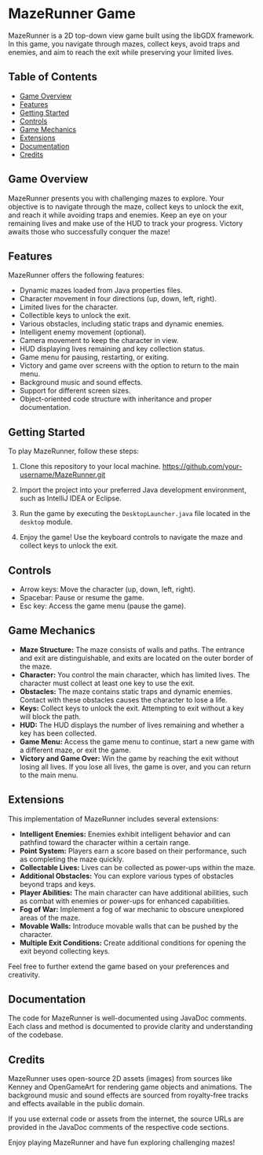 # MazeRunner Game

MazeRunner is a 2D top-down view game built using the libGDX framework. In this game, you navigate through mazes, collect keys, avoid traps and enemies, and aim to reach the exit while preserving your limited lives.

## Table of Contents
- [Game Overview](#game-overview)
- [Features](#features)
- [Getting Started](#getting-started)
- [Controls](#controls)
- [Game Mechanics](#game-mechanics)
- [Extensions](#extensions)
- [Documentation](#documentation)
- [Credits](#credits)

## Game Overview
MazeRunner presents you with challenging mazes to explore. Your objective is to navigate through the maze, collect keys to unlock the exit, and reach it while avoiding traps and enemies. Keep an eye on your remaining lives and make use of the HUD to track your progress. Victory awaits those who successfully conquer the maze!

## Features
MazeRunner offers the following features:

- Dynamic mazes loaded from Java properties files.
- Character movement in four directions (up, down, left, right).
- Limited lives for the character.
- Collectible keys to unlock the exit.
- Various obstacles, including static traps and dynamic enemies.
- Intelligent enemy movement (optional).
- Camera movement to keep the character in view.
- HUD displaying lives remaining and key collection status.
- Game menu for pausing, restarting, or exiting.
- Victory and game over screens with the option to return to the main menu.
- Background music and sound effects.
- Support for different screen sizes.
- Object-oriented code structure with inheritance and proper documentation.

## Getting Started
To play MazeRunner, follow these steps:

1. Clone this repository to your local machine.
https://github.com/your-username/MazeRunner.git

2. Import the project into your preferred Java development environment, such as IntelliJ IDEA or Eclipse.

3. Run the game by executing the `DesktopLauncher.java` file located in the `desktop` module.

4. Enjoy the game! Use the keyboard controls to navigate the maze and collect keys to unlock the exit.

## Controls
- Arrow keys: Move the character (up, down, left, right).
- Spacebar: Pause or resume the game.
- Esc key: Access the game menu (pause the game).

## Game Mechanics
- **Maze Structure:** The maze consists of walls and paths. The entrance and exit are distinguishable, and exits are located on the outer border of the maze.
- **Character:** You control the main character, which has limited lives. The character must collect at least one key to use the exit.
- **Obstacles:** The maze contains static traps and dynamic enemies. Contact with these obstacles causes the character to lose a life.
- **Keys:** Collect keys to unlock the exit. Attempting to exit without a key will block the path.
- **HUD:** The HUD displays the number of lives remaining and whether a key has been collected.
- **Game Menu:** Access the game menu to continue, start a new game with a different maze, or exit the game.
- **Victory and Game Over:** Win the game by reaching the exit without losing all lives. If you lose all lives, the game is over, and you can return to the main menu.

## Extensions
This implementation of MazeRunner includes several extensions:

- **Intelligent Enemies:** Enemies exhibit intelligent behavior and can pathfind toward the character within a certain range.
- **Point System:** Players earn a score based on their performance, such as completing the maze quickly.
- **Collectable Lives:** Lives can be collected as power-ups within the maze.
- **Additional Obstacles:** You can explore various types of obstacles beyond traps and keys.
- **Player Abilities:** The main character can have additional abilities, such as combat with enemies or power-ups for enhanced capabilities.
- **Fog of War:** Implement a fog of war mechanic to obscure unexplored areas of the maze.
- **Movable Walls:** Introduce movable walls that can be pushed by the character.
- **Multiple Exit Conditions:** Create additional conditions for opening the exit beyond collecting keys.

Feel free to further extend the game based on your preferences and creativity.

## Documentation
The code for MazeRunner is well-documented using JavaDoc comments. Each class and method is documented to provide clarity and understanding of the codebase.

## Credits
MazeRunner uses open-source 2D assets (images) from sources like Kenney and OpenGameArt for rendering game objects and animations. The background music and sound effects are sourced from royalty-free tracks and effects available in the public domain.

If you use external code or assets from the internet, the source URLs are provided in the JavaDoc comments of the respective code sections.

Enjoy playing MazeRunner and have fun exploring challenging mazes!